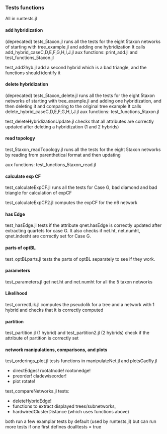 ### Tests functions
All in runtests.jl

#### add hybridization
(deprecated)
tests_5taxon.jl runs all the tests for the eight 5taxon networks of
starting with tree_example.jl and adding one hybridization
It calls add_hybrid_caseC,D,E,F,G,H,I,J.jl
aux functions: print_add.jl and test_functions_5taxon.jl

test_add2hyb.jl add a second hybrid which is a bad triangle, and the
functions should identify it

#### delete hybridization
(deprecated)
tests_5taxon_delete.jl runs all the tests for the eight 5taxon
networks of starting with tree_example.jl and adding one
hybridization, and then deleting it and comparing to the original tree
example
It calls delete_hybrid_caseC,D,E,F,G,H,I,J.jl
aux functions: test_functions_5taxon.jl

test_deleteHybridizationUpdate.jl checks that all attributes are correctly updated after deleting a hybridization (1 and 2 hybrids)

#### read topology

test_5taxon_readTopology.jl runs all the tests for the eight 5taxon
networks by reading from parenthetical format and then updating

aux functions: test_functions_5taxon_read.jl

#### calculate exp CF

test_calculateExpCF.jl runs all the tests for Case G, bad diamond and
bad triangle for calculation of expCF

test_calculateExpCF2.jl computes the expCF for the n6 network

#### has Edge

test_hasEdge.jl tests if the attribute qnet.hasEdge is correctly
updated after extracting quartets for case G. It also checks if
net.ht, net.numht, qnet.indexht are correctly set for Case G.

#### parts of optBL

test_optBLparts.jl tests the parts of optBL separately to see if they
work.

#### parameters

test_parameters.jl get net.ht and net.numht for all the 5 taxon networks

#### Likelihood

test_correctLik.jl computes the pseudolik for a tree and a network with 1 hybrid and checks that it is correctly computed

#### partition

test_partition.jl (1 hybrid) and test_partition2.jl (2 hybrids) check if the attribute of partition is correctly set

#### network manipulations, comparisons, and plots

test_orderings_plot.jl tests functions in manipulateNet.jl and plotsGadfly.jl
- directEdges! rootatnode! rootonedge!
- preorder! cladewiseorder!
- plot rotate!

test_compareNetworks.jl tests:
 - deleteHybridEdge!
 - functions to extract displayed trees/subnetworks,
 - hardwiredClusterDistance (which uses functions above)

both run a few examplar tests by default (used by runtests.jl)
but can run more tests if one first defines doalltests = true
